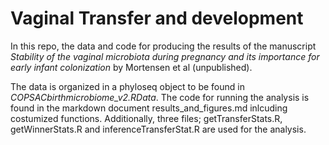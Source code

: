 Vaginal Transfer and development
================

In this repo, the data and code for producing the results of the manuscript *Stability of the vaginal microbiota during pregnancy and its importance for early infant colonization* by Mortensen et al (unpublished).

The data is organized in a phyloseq object to be found in *COPSACbirthmicrobiome_v2.RData*. 
The code for running the analysis is found in the markdown document results_and_figures.md inlcuding costumized functions. Additionally, three files; getTransferStats.R, getWinnerStats.R and inferenceTransferStat.R are used for the analysis. 

